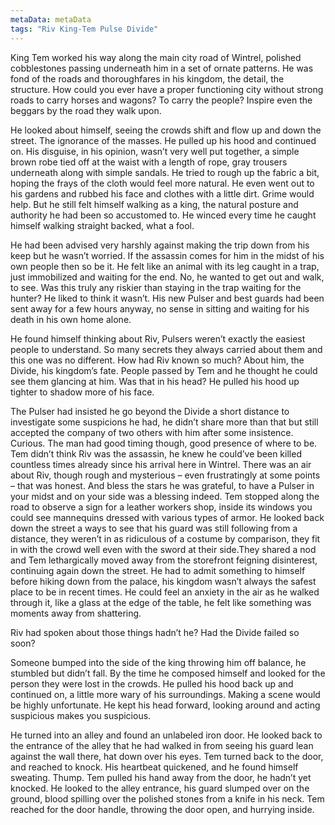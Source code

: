 ```yaml
---
metaData: metaData
tags: "Riv King-Tem Pulse Divide"
---
```


King Tem worked his way along the main city road of Wintrel, polished cobblestones passing underneath him in a set of ornate patterns. He was fond of the roads and thoroughfares in his kingdom, the detail, the structure. How could you ever have a proper functioning city without strong roads to carry horses and wagons? To carry the people? Inspire even the beggars by the road they walk upon. 

He looked about himself, seeing the crowds shift and flow up and down the street. The ignorance of the masses. He pulled up his hood and continued on. His disguise, in his opinion, wasn’t very well put together, a simple brown robe tied off at the waist with a length of rope, gray trousers underneath along with simple sandals. He tried to rough up the fabric a bit, hoping the frays of the cloth would feel more natural. He even went out to his gardens and rubbed his face and clothes with a little dirt. Grime would help. But he still felt himself walking as a king, the natural posture and authority he had been so accustomed to. He winced every time he caught himself walking straight backed, what a fool. 

He had been advised very harshly against making the trip down from his keep but he wasn’t worried. If the assassin comes for him in the midst of his own people then so be it. He felt like an animal with its leg caught in a trap, just immobilized and waiting for the end. No, he wanted to get out and walk, to see. Was this truly any riskier than staying in the trap waiting for the hunter? He liked to think it wasn’t. His new Pulser and best guards had been sent away for a few hours anyway, no sense in sitting and waiting for his death in his own home alone. 

He found himself thinking about Riv, Pulsers weren’t exactly the easiest people to understand. So many secrets they always carried about them and this one was no different. How had Riv known so much? About him, the Divide, his kingdom’s fate. People passed by Tem and he thought he could see them glancing at him. Was that in his head? He pulled his hood up tighter to shadow more of his face. 

The Pulser had insisted he go beyond the Divide a short distance to investigate some suspicions he had, he didn’t share more than that but still accepted the company of two others with him after some insistence. Curious. The man had good timing though, good presence of where to be. Tem didn’t think Riv was the assassin, he knew he could’ve been killed countless times already since his arrival here in Wintrel. There was an air about Riv, though rough and mysterious – even frustratingly at some points – that was honest. And bless the stars he was grateful, to have a Pulser in your midst and on your side was a blessing indeed.
Tem stopped along the road to observe a sign for a leather workers shop, inside its windows you could see mannequins dressed with various types of armor. He looked back down the street a ways to see that his guard was still following from a distance, they weren’t in as ridiculous of a costume by comparison, they fit in with the crowd well even with the sword at their side.They shared a nod and Tem lethargically moved away from the storefront feigning disinterest, continuing again down the street. He had to admit something to himself before hiking down from the palace, his kingdom wasn’t always the safest place to be in recent times. He could feel an anxiety in the air as he walked through it, like a glass at the edge of the table, he felt like something was moments away from shattering. 

Riv had spoken about those things hadn’t he? Had the Divide failed so soon? 

Someone bumped into the side of the king throwing him off balance, he stumbled but didn’t fall. By the time he composed himself and looked for the person they were lost in the crowds. He pulled his hood back up and continued on, a little more wary of his surroundings. Making a scene would be highly unfortunate. He kept his head forward, looking around and acting suspicious makes you suspicious. 

He turned into an alley and found an unlabeled iron door. He looked back to the entrance of the alley that he had walked in from seeing his guard lean against the wall there, hat down over his eyes. Tem turned back to the door, and reached to knock. His heartbeat quickened, and he found himself sweating. Thump. Tem pulled his hand away from the door, he hadn’t yet knocked. He looked to the alley entrance, his guard slumped over on the ground, blood spilling over the polished stones from a knife in his neck. Tem reached for the door handle, throwing the door open, and hurrying inside.